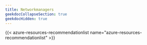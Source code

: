 ```yaml
---
title: Networkmanagers
geekdocCollapseSection: true
geekdocHidden: true
---
```


{{< azure-resources-recommendationlist name="azure-resources-recommendationlist" >}}
